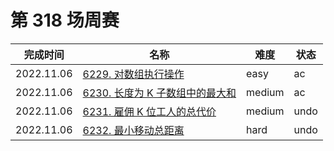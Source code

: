 # 第 318 场周赛

**完成时间**|**名称**|**难度**|**状态**
------------|--------|--------|--------
2022.11.06|[6229. 对数组执行操作](./6229.%20对数组执行操作)|easy|ac
2022.11.06|[6230. 长度为 K 子数组中的最大和](./6230.%20长度为%20K%20子数组中的最大和)|medium|ac
2022.11.06|[6231. 雇佣 K 位工人的总代价](./6231.%20雇佣%20K%20位工人的总代价)|medium|undo
2022.11.06|[6232. 最小移动总距离](./6232.%20最小移动总距离)|hard|undo
